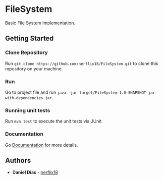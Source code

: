 # FileSystem

Basic File System Implementation.

## Getting Started

### Clone Repository

Run `git clone https://github.com/nerflix18/FileSystem.git` to clone this repository on your machine.

### Run

Go to project file and run `java -jar target/FileSystem-1.0-SNAPSHOT-jar-with-dependencies.jar`.

### Running unit tests

Run `mvn test` to execute the unit tests via JUnit.

### Documentation

Go [Documentation]("./Documentation") for more details.

## Authors

* **Daniel Dias** - [nerflix18](https://github.com/nerflix18)
